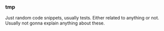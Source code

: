 ### tmp

Just random code snippets, usually tests. Either related to anything or not. 
Usually not gonna explain anything about these. 

